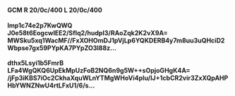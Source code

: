 #### GCM R 20/0c/400 L 20/0c/400
**lmp1c74e2p7KwQWQ**<br/>**J0e58t6EogcwIEE2/SfIq2/hudpI3/RAoZqk2K2vX9A=**<br/>**MWSku5xq1WacMF//FxXOHOmDJ1pVjLp6YQKDERB4y7m8uu3uQHciD2Wbpse7gx59PYpKA7PYpZO3l88z...**<br/><br/>
**dthx5Lsyi1b5FmrB**<br/>**LFa4WgQKQ6UpEkMpUzFoB2NQ6n9g5W++sOpjoGHgK4A=**<br/>**/jFp3iKBS7iOc2CkhaXquWLnYTMgWHoVi4pIu/IJ+1cbCR2vir3ZxXQpAHPHbYWNZNwU4rtLFxU1/6/s...**